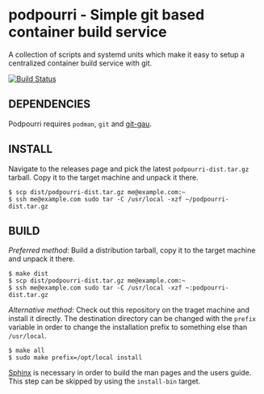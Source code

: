 # podpourri - Simple git based container build service

A collection of scripts and systemd units which make it easy to setup a
centralized container build service with git.

[![Build Status](https://travis-ci.org/znerol/podpourri.svg?branch=develop)](https://travis-ci.org/znerol/podpourri)

## DEPENDENCIES

Podpourri requires `podman`, `git` and [git-gau].

## INSTALL

Navigate to the releases page and pick the latest `podpourri-dist.tar.gz`
tarball. Copy it to the target machine and unpack it there.

    $ scp dist/podpourri-dist.tar.gz me@example.com:~
    $ ssh me@example.com sudo tar -C /usr/local -xzf ~/podpourri-dist.tar.gz

## BUILD

*Preferred method*: Build a distribution tarball, copy it to the target machine
and unpack it there.

    $ make dist
    $ scp dist/podpourri-dist.tar.gz me@example.com:~
    $ ssh me@example.com sudo tar -C /usr/local -xzf ~:podpourri-dist.tar.gz

*Alternative method*: Check out this repository on the traget machine and
install it directly. The destination directory can be changed with the `prefix`
variable in order to change the installation prefix to something else than
`/usr/local`.

    $ make all
    $ sudo make prefix=/opt/local install

[Sphinx] is necessary in order to build the man pages and the users guide. This
step can be skipped by using the `install-bin` target.

[git-gau]: https://github.com/znerol/git-gau
[Sphinx]: https://www.sphinx-doc.org/

